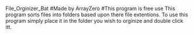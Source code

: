 File_Orginizer_Bat
#Made by ArrayZero 
#This program is free use
This program sorts files into folders based upon there file extentions.
To use this program simply place it in the folder you wish to orginize and double click itt.
